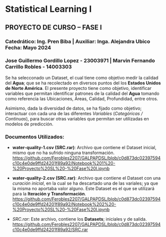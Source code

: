 # Statistical Learning I
## **PROYECTO DE CURSO – FASE I**
### **Catedrático:** Ing. Pren Biba | Auxiliar: Inga. Alejandra Ubico Fecha: Mayo 2024

### **Jose Guillermo Gordillo Lopez -  23003971** | Marvin Fernando Carrillo Robles - 14003303


Se ha selecconado un Dataset, el cual tiene como objetivo medir la calidad del **Agua**; que se ha recolectado en diversos puntos del los **Estados Unidos de Norte América**. El presente proyecto tiene como objetivo, identificar variables que permitan identificar patrones de la calidad del **Agua** tomando como referencia las Ubicaciones, Áreas, Calidad, Profundidad, entre otros. 

Asimismo, dada la diversidad de datos, se ha fijado como objetivo; interactuar con cada una de las diferentes *Variables* (*Categóricas / Continuas*), para buscar otras variables que permitan ser utilizadas en modelos de predicción.

### Documentos Utilizados:

- **water-quality-1.csv (SRC.rar)**: Archivo que contiene el Dataset inicial, mismo que no ha sufrido ninguna transformación. https://github.com/Ferobles2207/GALPAPDSL/blob/c0d873dc02397594c10c4e0de9ffd24201f89a92/Notebook%201%20-%20Proyecto%20SL%20-%20Fase%20I.ipynb
  
- **water-quality-2.csv (SRC.rar)**: Archivo que contiene el Dataset con una *curación inicial*, en la cual se ha descartado una de las variales; ya que la misma no aportaba valor alguno. Este Dataset es el que se utilizará para la **Iteración y Transformación**. https://github.com/Ferobles2207/GALPAPDSL/blob/c0d873dc02397594c10c4e0de9ffd24201f89a92/Notebook%202%20-%20Proyecto%20SL%20-%20Fase%20I.ipynb

-   *SRC.rar*: Este archivo, contiene los **Datasets**; iniciales y de salida. https://github.com/Ferobles2207/GALPAPDSL/blob/c0d873dc02397594c10c4e0de9ffd24201f89a92/SRC.rar

